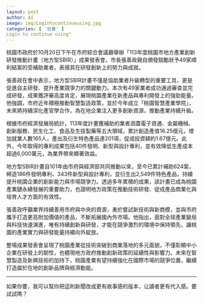 ```yaml
---
layout: post
author: AI
image: img/Logintocontinueusing.jpg
categories: [ '社會' ]
Login to continue using"
---
```

桃園市政府於10月20日下午在市府綜合會議廳舉辦「113年度桃園市地方產業創新研發推動計畫（地方型SBIR）」成果發表會，市長張善政親自頒發鼓勵狀予49家順利結案的受補助業者，表揚其在研發創新上的努力與成就。  

張善政在會中表示，地方型SBIR計畫不僅是協助業者升級轉型的重要工具，更是促進自主研發、提升產業競爭力的關鍵動力。本次有49家業者成功通過審查並完成研發，成果獲評審高度肯定，展現桃園產業在新產品與專利開發上的強勁能量。他強調，市府近年積極推動智慧製造政策，並於今年成立「桃園智慧產業學院」，未來將持續深化產官學合作，為在地企業注入更多創新資源，推動產業持續升級。  

根據市府經濟發展局統計，113年度計畫獲補助的業者涵蓋電子資通、金屬機械、創新服務、民生化工、食品及生技製藥等五大領域，累計創造產值16.25億元，增加就業人數165人，產出及衍生特色產品達201項，促成投資額約1.67億元。此外，今年取得的專利成果包括40件發明、新型與設計專利，並有效降低生產成本超過6,000萬元，為業界帶來顯著效益。  

地方型SBIR計畫自101年由市府與經濟部共同推動以來，至今已累計補助624案，締造186件發明專利、343件新型與設計專利，並衍生出2,549件特色產品，持續提升桃園企業的創新能力與市場競爭力。透過多年累積的成果，該計畫已成為桃園產業鏈永續發展的重要助力，也證明地方政策在推動技術研發、促成產品商業化與培育人才方面的有效性。  

張善政呼籲業界持續善用市府與中央的資源，勇於嘗試新技術與新商模，並與市府攜手打造更高附加價值的產品，不斷拓展國內外市場。他指出，面對全球產業變局與科技快速演進，唯有持續創新與研發，才能在競爭激烈的環境中保持領先，讓桃園的產業實力與研發能量持續向外綻放。  

整場成果發表會呈現了桃園產業從技術突破到商業落地的多元面貌，不僅彰顯中小企業在研發上的韌性，也體現地方政府推動創新政策的延續性與影響力。未來在智慧製造及新興技術的加持下，桃園產業有望持續強化在國際市場的競爭位置，繼續打造屬於在地的創新品牌與經濟動能。  

---

如果你要，我可以幫你把這則新聞改成更有故事感的版本，让讀者更有代入感。要試試嗎？
